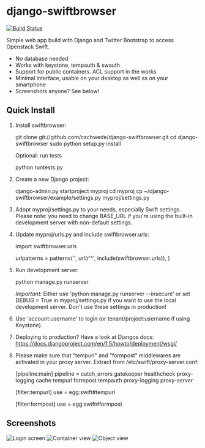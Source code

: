 django-swiftbrowser
===================

[![Build Status](https://travis-ci.org/cschwede/django-swiftbrowser.png?branch=master)](https://travis-ci.org/cschwede/django-swiftbrowser)

Simple web app build with Django and Twitter Bootstrap to access Openstack Swift.

* No database needed
* Works with keystone, tempauth & swauth
* Support for public containers. ACL support in the works
* Minimal interface, usable on your desktop as well as on your smartphone
* Screenshots anyone? See below!

Quick Install
-------------

1) Install swiftbrowser:

    git clone git://github.com/cschwede/django-swiftbrowser.git
    cd django-swiftbrowser
    sudo python setup.py install

   Optional: run tests

    python runtests.py

2) Create a new Django project:

    django-admin.py startproject myproj
    cd myproj
    cp ~/django-swiftbrowser/example/settings.py myproj/settings.py

3) Adopt myproj/settings.py to your needs, especially Swift settings.
   Please note: you need to change BASE_URL if you're using the built-in development server with non-default settings.

4) Update myproj/urls.py and include swiftbrowser.urls:

    import swiftbrowser.urls

    urlpatterns = patterns('',
        url(r'^', include(swiftbrowser.urls)),
    )

5) Run development server:
    
    python manage.py runserver

   *Important*: Either use 'python manage.py runserver --insecure' or set DEBUG = True in myproj/settings.py if you want to use the
   local development server. Don't use these settings in production!

6) Use 'account:username' to login (or tenant/project:username if using Keystone).

7) Deploying to production? Have a look at Djangos docs: https://docs.djangoproject.com/en/1.5/howto/deployment/wsgi/

8) Please make sure that "tempurl" and "formpost" middlewares are activated in your proxy server. Extract from /etc/swift/proxy-server.conf:

    [pipeline:main]
    pipeline = catch_errors gatekeeper healthcheck proxy-logging cache tempurl formpost tempauth proxy-logging proxy-server

    [filter:tempurl]
    use = egg:swift#tempurl

    [filter:formpost]
    use = egg:swift#formpost


Screenshots
-----------

![Login screen](screenshots/00.png)
![Container view](screenshots/01.png)
![Object view](screenshots/02.png)
